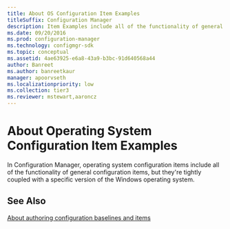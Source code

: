 ```yaml
---
title: About OS Configuration Item Examples
titleSuffix: Configuration Manager
description: Item Examples include all of the functionality of general configuration items. They're tightly coupled with a specific version of the Windows operating system.
ms.date: 09/20/2016
ms.prod: configuration-manager
ms.technology: configmgr-sdk
ms.topic: conceptual
ms.assetid: 4ae63925-e6a8-43a9-b3bc-91d640568a44
author: Banreet
ms.author: banreetkaur
manager: apoorvseth
ms.localizationpriority: low
ms.collection: tier3
ms.reviewer: mstewart,aaroncz 
---
```

# About Operating System Configuration Item Examples
In Configuration Manager, operating system configuration items include all of the functionality of general configuration items, but they're tightly coupled with a specific version of the Windows operating system.  

## See Also  
[About authoring configuration baselines and items](about-authoring-configuration-baselines-and-configuration-items.md)
